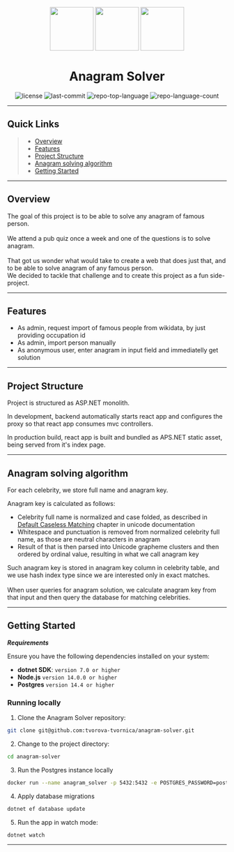 <p align="center">
  <img src="https://upload.wikimedia.org/wikipedia/commons/thumb/e/ee/.NET_Core_Logo.svg/2048px-.NET_Core_Logo.svg.png" width="100" />
  <img src="https://upload.wikimedia.org/wikipedia/commons/thumb/2/29/Postgresql_elephant.svg/1200px-Postgresql_elephant.svg.png" width="100" />
  <img src="https://cdn.iconscout.com/icon/free/png-256/free-react-logo-icon-download-in-svg-png-gif-file-formats--technology-social-media-vol-5-pack-logos-icons-2945110.png?f=webp&w=256" width="100">
</p>
<p align="center">
    <h1 align="center">Anagram Solver</h1>
</p>
<p align="center">
    <img src="https://img.shields.io/badge/license-MIT-blue" alt="license">
	<img src="https://img.shields.io/github/last-commit/tvorova-tvornica/anagram-solver?style=flat&logo=git&logoColor=white&color=0080ff" alt="last-commit">
	<img src="https://img.shields.io/github/languages/top/tvorova-tvornica/anagram-solver?style=flat&color=0080ff" alt="repo-top-language">
	<img src="https://img.shields.io/github/languages/count/tvorova-tvornica/anagram-solver?style=flat&color=0080ff" alt="repo-language-count">
<p>
<hr> 

##  Quick Links

> - [ Overview](#overview)
> - [ Features](#features)
> - [ Project Structure](#project-structure)
> - [ Anagram solving algorithm ](#anagram-solving-algorithm)
> - [ Getting Started](#getting-started)

---

## Overview

The goal of this project is to be able to solve any anagram of famous person. <br><br> We attend a pub quiz once a week and one of the questions is to solve anagram. <br><br> That got us wonder what would take to create a web that does just that, and to be able to solve anagram of any famous person.<br> We decided to tackle that challenge and to create this project as a fun side-project.

--- 
## Features
- As admin, request import of famous people from wikidata, by just providing occupation id
- As admin, import person manually
- As anonymous user, enter anagram in input field and immediatelly get solution

---
##  Project Structure
Project is structured as ASP.NET monolith.

In development, backend automatically starts react app and configures the proxy so that react app consumes mvc controllers.

In production build, react app is built and bundled as APS.NET static asset, being served from it's index page.

---
## Anagram solving algorithm
For each celebrity, we store full name and anagram key.

Anagram key is calculated as follows:
- Celebrity full name is normalized and case folded, as described in <a href="https://www.unicode.org/versions/Unicode11.0.0/ch03.pdf">Default Caseless Matching</a> chapter in unicode documentation
- Whitespace and punctuation is removed from normalized celebrity full name, as those are neutral characters in anagram
- Result of that is then parsed into Unicode grapheme clusters and then ordered by ordinal value, resulting in what we call anagram key

Such anagram key is stored in anagram key column in celebrity table, and we use hash index type since we are interested only in exact matches.<br><br>
When user queries for anagram solution, we calculate anagram key from that input and then query the database for matching celebrities.

---
##  Getting Started

***Requirements***

Ensure you have the following dependencies installed on your system:

* **dotnet SDK**: `version 7.0 or higher`
* **Node.js** `version 14.0.0 or higher`
* **Postgres** `version 14.4 or higher`

###  Running locally

1. Clone the Anagram Solver repository:

```sh
git clone git@github.com:tvorova-tvornica/anagram-solver.git
```

2. Change to the project directory:

```sh
cd anagram-solver
```

3. Run the Postgres instance locally

```sh
docker run --name anagram_solver -p 5432:5432 -e POSTGRES_PASSWORD=postgres -d postgres
```

4. Apply database migrations

```sh
dotnet ef database update
```

5. Run the app in watch mode:

```sh
dotnet watch
```
---
